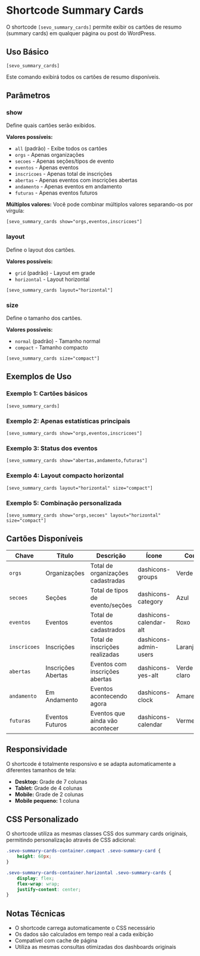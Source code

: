 # Shortcode Summary Cards

O shortcode `[sevo_summary_cards]` permite exibir os cartões de resumo (summary cards) em qualquer página ou post do WordPress.

## Uso Básico

```
[sevo_summary_cards]
```

Este comando exibirá todos os cartões de resumo disponíveis.

## Parâmetros

### show
Define quais cartões serão exibidos.

**Valores possíveis:**
- `all` (padrão) - Exibe todos os cartões
- `orgs` - Apenas organizações
- `secoes` - Apenas seções/tipos de evento
- `eventos` - Apenas eventos
- `inscricoes` - Apenas total de inscrições
- `abertas` - Apenas eventos com inscrições abertas
- `andamento` - Apenas eventos em andamento
- `futuras` - Apenas eventos futuros

**Múltiplos valores:**
Você pode combinar múltiplos valores separando-os por vírgula:

```
[sevo_summary_cards show="orgs,eventos,inscricoes"]
```

### layout
Define o layout dos cartões.

**Valores possíveis:**
- `grid` (padrão) - Layout em grade
- `horizontal` - Layout horizontal

```
[sevo_summary_cards layout="horizontal"]
```

### size
Define o tamanho dos cartões.

**Valores possíveis:**
- `normal` (padrão) - Tamanho normal
- `compact` - Tamanho compacto

```
[sevo_summary_cards size="compact"]
```

## Exemplos de Uso

### Exemplo 1: Cartões básicos
```
[sevo_summary_cards]
```

### Exemplo 2: Apenas estatísticas principais
```
[sevo_summary_cards show="orgs,eventos,inscricoes"]
```

### Exemplo 3: Status dos eventos
```
[sevo_summary_cards show="abertas,andamento,futuras"]
```

### Exemplo 4: Layout compacto horizontal
```
[sevo_summary_cards layout="horizontal" size="compact"]
```

### Exemplo 5: Combinação personalizada
```
[sevo_summary_cards show="orgs,secoes" layout="horizontal" size="compact"]
```

## Cartões Disponíveis

| Chave | Título | Descrição | Ícone | Cor |
|-------|--------|-----------|-------|-----|
| `orgs` | Organizações | Total de organizações cadastradas | dashicons-groups | Verde |
| `secoes` | Seções | Total de tipos de evento/seções | dashicons-category | Azul |
| `eventos` | Eventos | Total de eventos cadastrados | dashicons-calendar-alt | Roxo |
| `inscricoes` | Inscrições | Total de inscrições realizadas | dashicons-admin-users | Laranja |
| `abertas` | Inscrições Abertas | Eventos com inscrições abertas | dashicons-yes-alt | Verde claro |
| `andamento` | Em Andamento | Eventos acontecendo agora | dashicons-clock | Amarelo |
| `futuras` | Eventos Futuros | Eventos que ainda vão acontecer | dashicons-calendar | Vermelho |

## Responsividade

O shortcode é totalmente responsivo e se adapta automaticamente a diferentes tamanhos de tela:

- **Desktop:** Grade de 7 colunas
- **Tablet:** Grade de 4 colunas
- **Mobile:** Grade de 2 colunas
- **Mobile pequeno:** 1 coluna

## CSS Personalizado

O shortcode utiliza as mesmas classes CSS dos summary cards originais, permitindo personalização através de CSS adicional:

```css
.sevo-summary-cards-container.compact .sevo-summary-card {
    height: 60px;
}

.sevo-summary-cards-container.horizontal .sevo-summary-cards {
    display: flex;
    flex-wrap: wrap;
    justify-content: center;
}
```

## Notas Técnicas

- O shortcode carrega automaticamente o CSS necessário
- Os dados são calculados em tempo real a cada exibição
- Compatível com cache de página
- Utiliza as mesmas consultas otimizadas dos dashboards originais